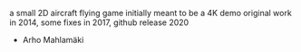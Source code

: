 a small 2D aircraft flying game
initially meant to be a 4K demo
original work in 2014, some fixes in 2017, github release 2020
- Arho Mahlamäki
